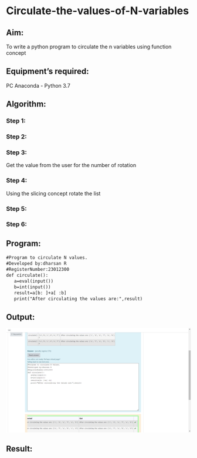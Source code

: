 # Circulate-the-values-of-N-variables
## Aim:
To write a python program to circulate the n variables using function concept
## Equipment’s required:
PC
Anaconda - Python 3.7
## Algorithm: 
### Step 1: 
### Step 2: 
### Step 3: 
Get the value from the user for the number of rotation
### Step 4: 
Using the slicing concept rotate the list

### Step 5: 
### Step 6: 
## Program:
```
#Program to circulate N values.
#Developed by:dharsan R
#RegisterNumber:23012300
def circulate():
   a=eval(input())
   b=int(input())
   result=a[b: ]+a[ :b]
   print("After circulating the values are:",result)

```

## Output:
![OUTPUT](/Screenshot%20(8).png)

## Result:

